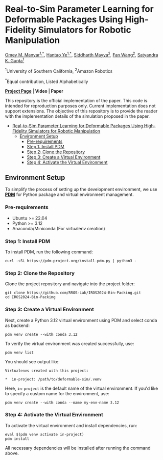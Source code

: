 # Real-to-Sim Parameter Learning for Deformable Packages Using High-Fidelity Simulators for Robotic Manipulation

[Omey M. Manyar<sup>1,*</sup>](https://omey-manyar.com/), [Hantao Ye<sup>1,*</sup>](https://hantao-ye.github.io/), [Siddharth Mayya<sup>2</sup>](https://www.sidmayya.com/), [Fan Wang<sup>2</sup>](https://faninedinburgh.wixsite.com/mysite-1), [Satyandra K. Gupta<sup>1</sup>](https://sites.usc.edu/skgupta/)

<sup>1</sup>University of Southern California, <sup>2</sup>Amazon Robotics

<sup>*</sup>Equal contribution, Listed Alphabetically

**[Project Page](https://sites.google.com/usc.edu/deformable-sim/) | Video | Paper**

This repository is the official implementation of the paper. This code is intended for reproduction purposes only. Current implementation does not support extensions. The objective of this repository is to provide the reader with the implementation details of the simulation proposed in the paper.

- [Real-to-Sim Parameter Learning for Deformable Packages Using High-Fidelity Simulators for Robotic Manipulation](#real-to-sim-parameter-learning-for-deformable-packages-using-high-fidelity-simulators-for-robotic-manipulation)
  - [Environment Setup](#environment-setup)
    - [Pre-requirements](#pre-requirements)
    - [Step 1: Install PDM](#step-1-install-pdm)
    - [Step 2: Clone the Repository](#step-2-clone-the-repository)
    - [Step 3: Create a Virtual Environment](#step-3-create-a-virtual-environment)
    - [Step 4: Activate the Virtual Environment](#step-4-activate-the-virtual-environment)

## Environment Setup

To simplify the process of setting up the development environment, we use **[PDM](https://pdm-project.org/en/latest/)** for Python package and virtual environment management.

### Pre-requirements

- Ubuntu >= 22.04
- Python >= 3.12
- Anaconda/Miniconda (For virtualenv creation)

### Step 1: Install PDM

To install PDM, run the following command:

```shell
curl -sSL https://pdm-project.org/install-pdm.py | python3 -
```

### Step 2: Clone the Repository

Clone the project repository and navigate into the project folder:

```shell
git clone https://github.com/RROS-Lab/IROS2024-Bin-Packing.git
cd IROS2024-Bin-Packing
```

### Step 3: Create a Virtual Environment

Next, create a Python 3.12 virtual environment using PDM and select conda as backend:

```shell
pdm venv create --with conda 3.12
```

To verify the virtual environment was created successfully, use:

```shell
pdm venv list
```

You should see output like:

```shell
Virtualenvs created with this project:

*  in-project: /path/to/deformable-sim/.venv
```

Here, `in-project` is the default name of the virtual environment. If you'd like to specify a custom name for the environment, use:

```shell
pdm venv create --with conda --name my-env-name 3.12
```

### Step 4: Activate the Virtual Environment

To activate the virtual environment and install dependencies, run:

```shell
eval $(pdm venv activate in-project)
pdm install
```

All necessary dependencies will be installed after running the command above.

